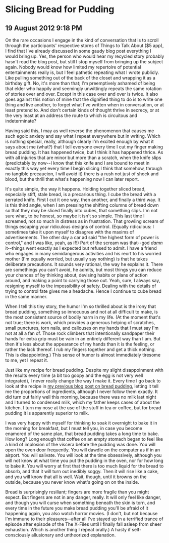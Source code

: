 # Slicing Bread for Pudding
## 19 August 2012 9:18 PM

On the rare occasions I engage in the kind of conversation that is to scroll through the participants' respective stores of Things to Talk About ($5 app), I find that I've already discussed in some gaudy blog post everything I would bring up. Yes, the person who would hear my recycled story probably hasn't read the blog post, but still I stop myself from bringing up the subject again. Nobody would know how limited my repertoire of potential entertainments really is, but I feel pathetic repeating what I wrote publicly. Like pulling something out of the back of the closet and wrapping it as a birthday gift. No, it's more than that; I'm preemptively ashamed of being that elder who happily and seemingly unwittingly repeats the same rotation of stories over and over. Except in this case over and over is twice. It also goes against this notion of mine that the dignified thing to do is to write one thing and live another, to forget what I've written when in conversation, or at least pretend to. And don't certain kinds of thought thrive in secrecy, or at the very least at an address the route to which is circuitous and indeterminate?

Having said this, I may as well reverse the phenomenon that causes me such egoic anxiety and say what I repeat everywhere but in writing. Which is nothing special, really, although clearly I'm excited enough by what it says about me (what?) that I tell everyone every time I cut my finger making bread pudding. It has happened twice, but I think it has happened thrice. As with all injuries that are minor but more than a scratch, when the knife slips (predictably by now--I know that this knife and I are bound to meet in exactly this way yet every time I begin slicing I think that somehow, through no tangible precaucion, I will avoid it) there is a rush not just of shock and blood, but the thrill that what's happening now I can later report.

It's quite simple, the way it happens. Holding together sliced bread, especially stiff, stale bread, is a precarious thing. I cube the bread with a serrated knife. First I cut it one way, then another, and finally a third way. It is this third angle, when I am pressing the shifting columns of bread down so that they may be sliced finally into cubes, that something slips. I'm not sure what, to be honest, so maybe it isn't so simple. This last time I screamed, not so much in distress as in frustration. That growling scream of things escaping your ridiculous designs of control. (Equally ridiculous: I sometimes take it upon myself to disagree with the maxims of advertisements. The other day a car ad said "the highest form of power is control," and I was like, yeah, as if!) Part of the scream was that--god _damn_ it--things went exactly as I expected but refused to admit. I have a friend who engages in many semidangerous activities and his reort to his worried mother (I'm equally worried, but usually say nothing) is that he takes deliberate precautions. It sounds very rational, the way he explains it. There are somethings you can't avoid, he admits, but most things you can reduce your chances of by thinking about, devising habits or plans of action around, and making a point to carrying those out. Yeah, sure, I always say, resigning myself to the impossibility of safety. Dealing with the details of trying to control fate gives me a headache. Hence I continue to cube bread in the same manner.

When I tell this tiny story, the humor I'm so thrilled about is the irony that bread pudding, something so innocuous and not at all difficult to make, is the most consistent source of bodily harm in my life. (At the moment that's not true; there is work, which provides a generous helping of scratches, small punctures, torn nails, and callouses on my hands that I must say I'm not at all a fan of. Those rock climbers that intentionally sandpaper their hands for extra grip must be vain in an entirely different way than I am. But then it's less about the appearance of my hands than it is the feeling, or rather the lack thereof. I rub my fingers together and get a thick nothing. This is disappointing.) This sense of humor is almost immediately tiresome to me, yet I repeat it.

Just like my recipe for bread pudding. Despite my slight disappoinment with the results every time (a bit too goopy and the egg is not very well integrated), I never really change the way I make it. Every time I go back to look at the recipe in [my previous blog post on bread pudding][1], letting it tell me the proportions of ingredients, although I never follow them exactly. It did turn out fairly well this morning, because there was no milk last night and I turned to condensed milk, which my father keeps cases of about the kitchen. I turn my nose at the use of the stuff in tea or coffee, but for bread pudding it is apparently superior to milk.

I was very happy with myself for thinking to soak it overnight to bake it in the morning for breakfast, but I must tell you, in case you become enamored of the same plan, that bread pudding takes a long time to bake. How long? Long enough that coffee on an empty stomach began to feel like a kind of implosion of the viscera before the pudding was done. You will open the oven door frequently. You will dawdle on the computer as if in an airport. You will salivate. You will look at the time obsessively, although you will not know at what time you put the pudding in the oven, nor for how long to bake it. You will worry at first that there is too much liquid for the bread to absorb, and that it will turn out inedibly soggy. Then it will rise like a cake, and you will know that all is well. Wait, though, until it browns on the outside, because you never know what's going on on the inside.

Bread is surprisingly resiliant; fingers are more fragile than you might expect. But fingers are not in any danger, really. It will only feel like danger, and though you will curse when something beneath the skin is torn, and every time in the future you make bread pudding you'll be afraid of it happening again, you also watch horror movies. (I don't, but not because I'm immune to their pleasures--after all I've stayed up in a terrified trance of episode after episode of the The X-Files until I finally fall asleep from sheer exhaustion. Which is another thing I repeat orally.) A hasty if self-consciously allusionary and untheorized explanation.

   [1]: http://postgradpancakes.blogspot.com/2011/10/8-oz-stale-bread-bread-pudding-with.html
